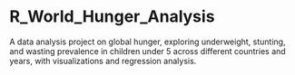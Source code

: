 # R_World_Hunger_Analysis
A data analysis project on global hunger, exploring underweight, stunting, and wasting prevalence in children under 5 across different countries and years, with visualizations and regression analysis.
